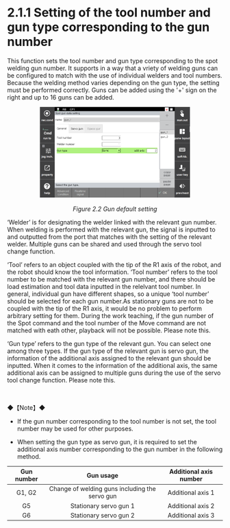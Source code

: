 ﻿# 2.1.1 Setting of the tool number and gun type corresponding to the gun number

This function sets the tool number and gun type corresponding to the spot welding gun number. It supports in a way that a vriety of welding guns can be configured to match with the use of individual welders and tool numbers. Because the welding method varies depending on the gun type, the setting must be performed correctly. Guns can be added using the '+' sign on the right and up to 16 guns can be added.


<p align="center">
 <img src="../../_assets/image_31_eng.png" width="70%"></img>
 <em><p align="center">Figure 2.2 Gun default setting</p></em>
</p>


‘Welder’ is for designating the welder linked with the relevant gun number. When welding is performed with the relevant gun, the signal is inputted to and outputted from the port that matches with the setting of the relevant welder. Multiple guns can be shared and used through the servo tool change function. 

‘Tool’ refers to an object coupled with the tip of the R1 axis of the robot, and the robot should know the tool information. ‘Tool number’ refers to the tool number to be matched with the relevant gun number, and there should be load estimation and tool data inputted in the relelvant tool number. In general, individual gun have different shapes, so a unique ‘tool number’ should be selected for each gun number.As stationary guns are not to be coupled with the tip of the R1 axis, it would be no problem to perform arbitrary setting for them. During the work teaching, if the gun number of the Spot command and the tool number of the Move command are not matched with eath other, playback will not be possible. Please note this.  

‘Gun type’ refers to the gun type of the relevant gun. You can select one among three types. If the gun type of the relevant gun is servo gun, the information of the additional axis assigned to the relevant gun should be inputted. When it comes to the information of the additional axis, the same additional axis can be assigned to multiple guns during the use of the servo tool change function. Please note this.

</br>

◆【Note】◆ 

-	If the gun number corresponding to the tool number is not set, the tool number may be used for other purposes.

-	When setting the gun type as servo gun, it is required to set the additional axis number corresponding to the gun number in the following method.

<center>

|Gun number	|Gun usage|	Additional axis number|
|:---:|:---:|:---:|
|G1, G2|	Change of welding guns including the servo gun|	Additional axis 1|
|G5|	Stationary servo gun 1|	Additional axis 2|
|G6|	Stationary servo gun 2|	Additional axis 3|

</center>